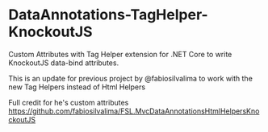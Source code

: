 # DataAnnotations-TagHelper-KnockoutJS
Custom Attributes with Tag Helper extension for .NET Core to write KnockoutJS data-bind attributes.

This is an update for previous project by @fabiosilvalima to work with the new Tag Helpers instead of Html Helpers

Full credit for he's custom attributes
https://github.com/fabiosilvalima/FSL.MvcDataAnnotationsHtmlHelpersKnockoutJS
